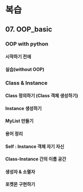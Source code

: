 # 복습

## 07. OOP_basic

### OOP with python

#### 시작하기 전에

#### 실습(without OOP)

### Class & Instance

#### Class 정의하기 (Class 객체 생성하기)

#### Instance 생성하기

#### MyList 만들기

#### 용어 정리

#### Self : Instance 객체 자기 자신

#### Class-Instance 간의 이름 공간

#### 생성자 & 소멸자

#### 포켓몬 구현하기